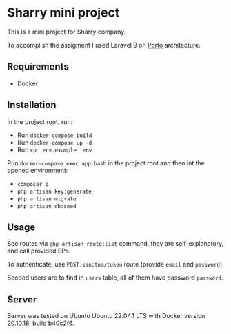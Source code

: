 # Sharry mini project
This is a mini project for Sharry company.

To accomplish the assigment I used Laravel 9 
on [Porto](https://github.com/Mahmoudz/Porto) 
architecture.

## Requirements
- Docker

## Installation
In the project root, run:
- Run `docker-compose build`
- Run `docker-compose up -d`
- Run `cp .env.example .env`

Run `docker-compose exec app bash` in the project root and then
int the opened environment:
- `composer i`
- `php artisan key:generate`
- `php artisan migrate`
- `php artisan db:seed`

## Usage
See routes via `php artisan route:list` command,
they are self-explanatory, and call provided EPs.

To authenticate, use `POST:sanctum/token` route
(provide `email` and `password`).

Seeded users are to find in `users` table, all of them have
password `password`.

## Server
Server was tested on Ubuntu Ubuntu 22.04.1 LTS with Docker version
20.10.18, build b40c2f6.
